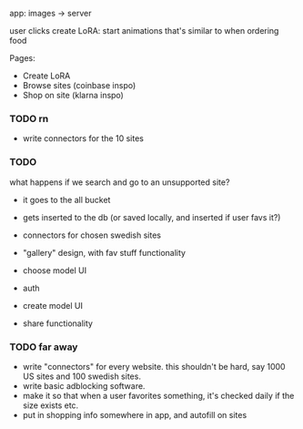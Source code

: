 app: images -> server

user clicks create LoRA: start animations that's similar to when ordering food

Pages:

- Create LoRA
- Browse sites (coinbase inspo)
- Shop on site (klarna inspo)

### TODO rn

- write connectors for the 10 sites

### TODO

what happens if we search and go to an unsupported site?

- it goes to the all bucket
- gets inserted to the db (or saved locally, and inserted if user favs it?)

- connectors for chosen swedish sites
- "gallery" design, with fav stuff functionality
- choose model UI
- auth
- create model UI
- share functionality

### TODO far away

- write "connectors" for every website. this shouldn't be hard, say 1000 US sites and 100 swedish sites.
- write basic adblocking software.
- make it so that when a user favorites something, it's checked daily if the size exists etc.
- put in shopping info somewhere in app, and autofill on sites
